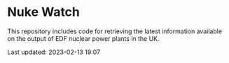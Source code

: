 # Nuke Watch

This repository includes code for retrieving the latest information available on the output of EDF nuclear power plants in the UK.

Last updated: 2023-02-13 19:07